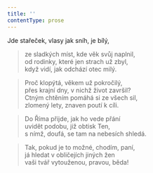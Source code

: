 ```yaml
---
title: ''
contentType: prose
---
```


Jde stařeček, vlasy jak sníh, je bílý,

> ze sladkých míst, kde věk svůj naplnil,  
> od rodinky, které jen strach už zbyl,  
> když vidí, jak odchází otec milý.

> Proč klopýtá, věkem už pokročilý,  
> přes krajní dny, v nichž život završil?  
> Ctným chtěním pomáhá si ze všech sil,  
> zlomený lety, znaven poutí k cíli.

> Do Říma přijde, jak ho vede přání  
> uvidět podobu, již obtisk Ten,  
> s nímž, doufá, se tam na nebesích shledá.

> Tak, pokud je to možné, chodím, paní,  
> já hledat v obličejích jiných žen  
> vaši tvář vytouženou, pravou, běda!
